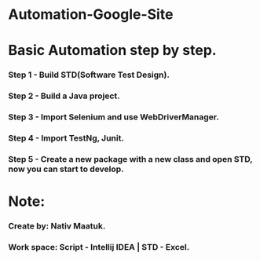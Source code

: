 # Automation-Google-Site

# Basic Automation step by step.
### Step 1 - Build STD(Software Test Design).
### Step 2 - Build a Java project.
### Step 3 - Import Selenium and use WebDriverManager.
### Step 4 - Import TestNg, Junit.
### Step 5 - Create a new package with a new class and open STD, now you can start to develop.

# Note:
### Create by: Nativ Maatuk.
### Work space: Script - Intellij IDEA | STD - Excel.